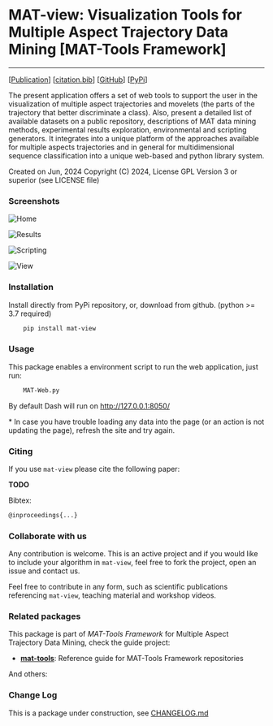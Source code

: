 # MAT-view: Visualization Tools for Multiple Aspect Trajectory Data Mining \[MAT-Tools Framework\]
---

\[[Publication](#)\] \[[citation.bib](citation.bib)\] \[[GitHub](https://github.com/mat-analysis/mat-view)\] \[[PyPi](https://pypi.org/project/mat-view/)\]


The present application offers a set of web tools to support the user in the visualization of multiple aspect trajectories and movelets (the parts of the trajectory that better discriminate a class). Also, present a detailed list of available datasets on a public repository, descriptions of MAT data mining methods, experimental results exploration, environmental and scripting generators. It integrates into a unique platform of the approaches available for multiple aspects trajectories and in general for multidimensional sequence classification into a unique web-based and python library system.

Created on Jun, 2024
Copyright (C) 2024, License GPL Version 3 or superior (see LICENSE file)

### Screenshots

![Home](screens/home.png) 

![Results](screens/results.png) 

![Scripting](screens/scripting.png) 

![View](screens/view.png) 

### Installation

Install directly from PyPi repository, or, download from github. (python >= 3.7 required)

```bash
    pip install mat-view
```

### Usage

This package enables a environment script to run the web application, just run:

```bash
    MAT-Web.py
```

By default Dash will run on http://127.0.0.1:8050/

\* In case you have trouble loading any data into the page (or an action is not updating the page), refresh the site and try again.

### Citing

If you use `mat-view` please cite the following paper:

**TODO**

Bibtex:
```bash
@inproceedings{...}
```

### Collaborate with us

Any contribution is welcome. This is an active project and if you would like to include your algorithm in `mat-view`, feel free to fork the project, open an issue and contact us.

Feel free to contribute in any form, such as scientific publications referencing `mat-view`, teaching material and workshop videos.

### Related packages

This package is part of _MAT-Tools Framework_ for Multiple Aspect Trajectory Data Mining, check the guide project:

- **[mat-tools](https://github.com/mat-analysis/mat-tools)**: Reference guide for MAT-Tools Framework repositories

And others:


### Change Log

This is a package under construction, see [CHANGELOG.md](./CHANGELOG.md)
